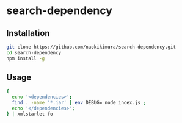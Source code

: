 search-dependency
====

Installation
---

```bash
git clone https://github.com/naokikimura/search-dependency.git
cd search-dependency
npm install -g
```

Usage
---

```bash
{
  echo '<dependencies>';
  find . -name '*.jar' | env DEBUG= node index.js ;
  echo '</dependencies>';
} | xmlstarlet fo
```
